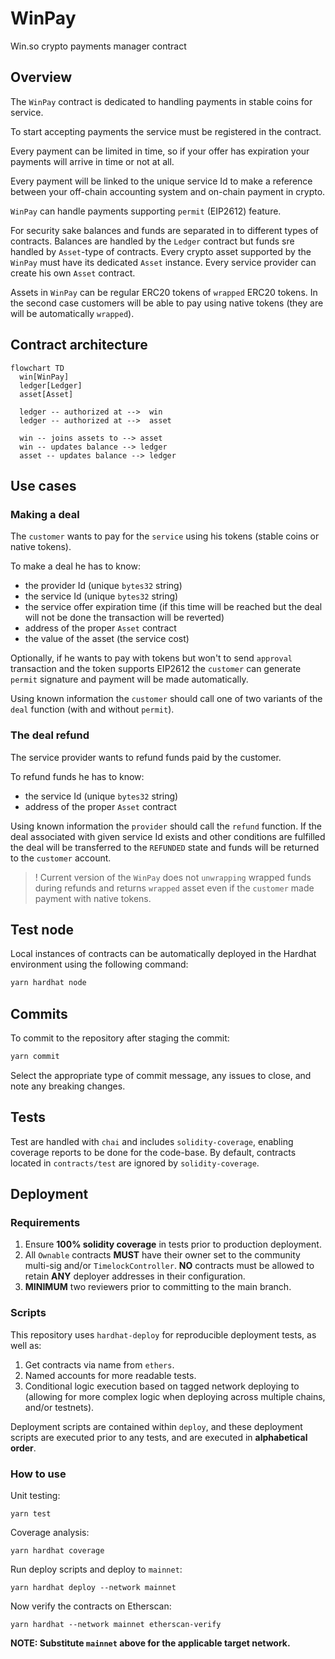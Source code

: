 # WinPay

Win.so crypto payments manager contract

## Overview

The `WinPay` contract is dedicated to handling payments in stable coins for service.

To start accepting payments the service must be registered in the contract.

Every payment can be limited in time, so if your offer has expiration your payments will arrive in time or not at all.

Every payment will be linked to the unique service Id to make a reference between your off-chain accounting system and on-chain payment in crypto.

`WinPay` can handle payments supporting `permit` (EIP2612) feature.

For security sake balances and funds are separated in to different types of contracts. Balances are handled by the `Ledger` contract but funds sre handled by `Asset`-type of contracts. Every crypto asset supported by the `WinPay` must have its dedicated `Asset` instance. Every service provider can create his own `Asset` contract.

Assets in `WinPay` can be regular ERC20 tokens of `wrapped` ERC20 tokens. In the second case customers will be able to pay using native tokens (they are will be automatically `wrapped`).

## Contract architecture

```mermaid
flowchart TD
  win[WinPay]
  ledger[Ledger]
  asset[Asset]

  ledger -- authorized at -->  win
  ledger -- authorized at -->  asset

  win -- joins assets to --> asset
  win -- updates balance --> ledger
  asset -- updates balance --> ledger
```

## Use cases

### Making a deal

The `customer` wants to pay for the `service` using his tokens (stable coins or native tokens).

To make a deal he has to know:

- the provider Id (unique `bytes32` string)
- the service Id (unique `bytes32` string)
- the service offer expiration time (if this time will be reached but the deal will not be done the transaction will be reverted)
- address of the proper `Asset` contract
- the value of the asset (the service cost)

Optionally, if he wants to pay with tokens but won't to send `approval` transaction and the token supports EIP2612 the `customer` can generate `permit` signature and payment will be made automatically.

Using known information the `customer` should call one of two variants of the `deal` function (with and without `permit`).

### The deal refund

The service provider wants to refund funds paid by the customer.

To refund funds he has to know:

- the service Id (unique `bytes32` string)
- address of the proper `Asset` contract

Using known information the `provider` should call the `refund` function. If the deal associated with given service Id exists and other conditions are fulfilled the deal will be transferred to the `REFUNDED` state and funds will be returned to the `customer` account.

> ! Current version of the `WinPay` does not `unwrapping` wrapped funds during refunds and returns `wrapped` asset even if the `customer` made payment with native tokens.

## Test node

Local instances of contracts can be automatically deployed in the Hardhat environment using the following command:

```bash
yarn hardhat node
```

## Commits

To commit to the repository after staging the commit:

```bash
yarn commit
```

Select the appropriate type of commit message, any issues to close, and note any breaking
changes.

## Tests

Test are handled with `chai` and includes `solidity-coverage`, enabling coverage
reports to be done for the code-base. By default, contracts located in `contracts/test`
are ignored by `solidity-coverage`.

## Deployment

### Requirements

1. Ensure **100% solidity coverage** in tests prior to production deployment.
2. All `Ownable` contracts **MUST** have their owner set to the community multi-sig and/or
   `TimelockController`. **NO** contracts must be allowed to retain **ANY** deployer addresses
   in their configuration.
3. **MINIMUM** two reviewers prior to committing to the main branch.

### Scripts

This repository uses `hardhat-deploy` for reproducible deployment tests, as well as:

1. Get contracts via name from `ethers`.
2. Named accounts for more readable tests.
3. Conditional logic execution based on tagged network deploying to (allowing for more
   complex logic when deploying across multiple chains, and/or testnets).

Deployment scripts are contained within `deploy`, and these deployment scripts are executed
prior to any tests, and are executed in **alphabetical order**.

### How to use

Unit testing:

```
yarn test
```

Coverage analysis:

```
yarn hardhat coverage
```

Run deploy scripts and deploy to `mainnet`:

```
yarn hardhat deploy --network mainnet
```

Now verify the contracts on Etherscan:

```
yarn hardhat --network mainnet etherscan-verify
```

**NOTE: Substitute `mainnet` above for the applicable target network.**
